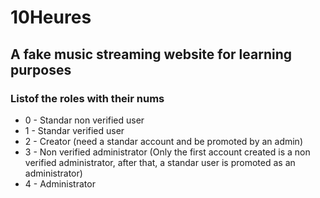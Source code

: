 # 10Heures
## A fake music streaming website for learning purposes

### Listof the roles with their nums
- 0 - Standar non verified user
- 1 - Standar verified user
- 2 - Creator (need a standar account and be promoted by an admin)
- 3 - Non verified administrator (Only the first account created is a non verified administrator, after that, a standar user is promoted as an administrator)
- 4 - Administrator